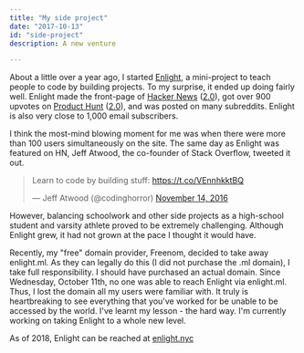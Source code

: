 ```yaml
---
title: "My side project"
date: "2017-10-13"
id: "side-project"
description: A new venture

---
```


About a little over a year ago, I started [Enlight](https://enlight.nyc), a mini-project to teach people to code by building projects. To my surprise, it ended up doing fairly well. Enlight made the front-page of [Hacker News](https://news.ycombinator.com/item?id=12945516) ([2.0](https://news.ycombinator.com/item?id=15892554)), got over 900 upvotes on [Product Hunt](https://www.producthunt.com/posts/enlight-3) ([2.0](https://www.producthunt.com/posts/enlight-2-0)), and was posted on many subreddits. Enlight is also very close to 1,000 email subscribers.

I think the most-mind blowing moment for me was when there were more than 100 users simultaneously on the site. The same day as Enlight was featured on HN, Jeff Atwood, the co-founder of Stack Overflow, tweeted it out.

<blockquote class="twitter-tweet"><p lang="en" dir="ltr">Learn to code by building stuff: <a href="https://t.co/VEnnhkktBQ">https://t.co/VEnnhkktBQ</a></p>&mdash; Jeff Atwood (@codinghorror) <a href="https://twitter.com/codinghorror/status/798040770552807425?ref_src=twsrc%5Etfw">November 14, 2016</a></blockquote> <script async src="https://platform.twitter.com/widgets.js" charset="utf-8"></script>


However, balancing schoolwork and other side projects as a high-school student and varsity athlete proved to be extremely challenging. Although Enlight grew, it had not grown at the pace I thought it would have.

Recently, my "free" domain provider, Freenom, decided to take away enlight.ml. As they can legally do this (I did not purchase the .ml domain), I take full responsibility. I should have purchased an actual domain. Since Wednesday, October 11th, no one was able to reach Enlight via enlight.ml. Thus, I lost the domain all my users were familiar with. It truly is heartbreaking to see everything that you've worked for be unable to be accessed by the world. I've learnt my lesson - the hard way.
I'm currently working on taking Enlight to a whole new level.

As of 2018, Enlight can be reached at [enlight.nyc](https://enlight.nyc)

